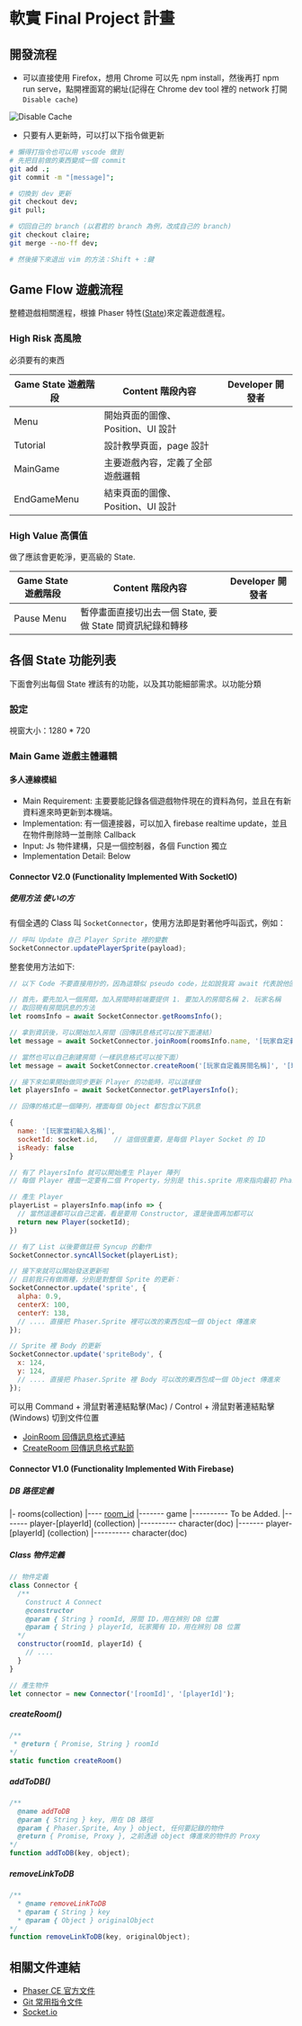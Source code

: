 # 軟實 Final Project 計畫

## 開發流程

- 可以直接使用 Firefox，想用 Chrome 可以先 npm install，然後再打 npm run serve，點開裡面寫的網址(記得在 Chrome dev tool 裡的 network 打開 `Disable cache`)

![Disable Cache](images/disable-cache.png)

- 只要有人更新時，可以打以下指令做更新
```zsh
# 懶得打指令也可以用 vscode 做到
# 先把目前做的東西變成一個 commit
git add .;
git commit -m "[message]";

# 切換到 dev 更新
git checkout dev;
git pull;

# 切回自己的 branch (以君君的 branch 為例，改成自己的 branch)
git checkout claire;
git merge --no-ff dev;

# 然後接下來退出 vim 的方法：Shift + :鍵
```

## Game Flow 遊戲流程

整體遊戲相關進程，根據 Phaser 特性([State](https://photonstorm.github.io/phaser-ce/Phaser.State.html))來定義遊戲進程。

### High Risk 高風險

必須要有的東西

| Game State 遊戲階段 | Content 階段內容                | Developer 開發者 |
| ----------------- | ----------------------------- | --------------- |
| Menu              | 開始頁面的圖像、Position、UI 設計  |                 |
| Tutorial          | 設計教學頁面，page 設計           |                 |
| MainGame          | 主要遊戲內容，定義了全部遊戲邏輯      |                 |
| EndGameMenu       | 結束頁面的圖像、Position、UI 設計   |                |

### High Value 高價值

做了應該會更乾淨，更高級的 State.

| Game State 遊戲階段 | Content 階段內容                                  | Developer 開發者 |
| ----------------- | ----------------------------------------------- | --------------- |
| Pause Menu        | 暫停畫面直接切出去一個 State, 要做 State 間資訊紀錄和轉移 ||

## 各個 State 功能列表

下面會列出每個 State 裡該有的功能，以及其功能細部需求。以功能分類

### 設定

視窗大小：1280 * 720

### Main Game 遊戲主體邏輯

#### 多人連線模組

- Main Requirement: 主要要能記錄各個遊戲物件現在的資料為何，並且在有新資料進來時更新到本機端。
- Implementation: 有一個連接器，可以加入 firebase realtime update，並且在物件刪除時一並刪除 Callback
- Input: Js 物件建構，只是一個控制器，各個 Function 獨立
- Implementation Detail: Below

#### Connector V2.0 (Functionality Implemented With SocketIO)

##### 使用方法 使いの方

有個全遇的 Class 叫 `SocketConnector`，使用方法即是對著他呼叫函式，例如：
```js
// 呼叫 Update 自己 Player Sprite 裡的變數
SocketConnector.updatePlayerSprite(payload);
```

整套使用方法如下:
```js
// 以下 Code 不要直接用抄的，因為這類似 pseudo code，比如說我寫 await 代表說他回傳是一個 Promise，要馬你可以用 then(res => { ... }) 拿到資料，或是用 async/await function 像下面一樣拿到資料

// 首先，要先加入一個房間，加入房間時前端要提供 1. 要加入的房間名稱 2. 玩家名稱
// 取回現有房間訊息的方法
let roomsInfo = await SocketConnector.getRoomsInfo();

// 拿到資訊後，可以開始加入房間（回傳訊息格式可以按下面連結）
let message = await SocketConnector.joinRoom(roomsInfo.name, '[玩家自定義名稱]');

// 當然也可以自己創建房間（一樣訊息格式可以按下面）
let message = await SocketConnector.createRoom('[玩家自定義房間名稱]', '[玩家自定義名稱]')

// 接下來如果開始做同步更新 Player 的功能時，可以這樣做
let playersInfo = await SocketConnector.getPlayersInfo();

// 回傳的格式是一個陣列，裡面每個 Object 都包含以下訊息

{
  name: '[玩家當初輸入名稱]',
  socketId: socket.id,    // 這個很重要，是每個 Player Socket 的 ID
  isReady: false
}

// 有了 PlayersInfo 就可以開始產生 Player 陣列
// 每個 Player 裡面一定要有二個 Property，分別是 this.sprite 用來指向最初 Phaser.Sprite 的物件，和 this.socketId，存入剛剛拿回來的 SocketId。這兩個東西我的 Code 裡面會用到

// 產生 Player
playerList = playersInfo.map(info => {
  // 當然這邊都可以自己定義，看是要用 Constructor, 還是後面再加都可以
  return new Player(socketId);
})

// 有了 List 以後要做註冊 Syncup 的動作
SocketConnector.syncAllSocket(playerList);

// 接下來就可以開始發送更新啦
// 目前我只有做兩種，分別是對整個 Sprite 的更新：
SocketConnector.update('sprite', {
  alpha: 0.9,
  centerX: 100,
  centerY: 138,
  // .... 直接把 Phaser.Sprite 裡可以改的東西包成一個 Object 傳進來
});

// Sprite 裡 Body 的更新
SocketConnector.update('spriteBody', {
  x: 124,
  y: 124,
  // .... 直接把 Phaser.Sprite 裡 Body 可以改的東西包成一個 Object 傳進來
});
```

可以用 Command + 滑鼠對著連結點擊(Mac) / Control + 滑鼠對著連結點擊(Windows) 切到文件位置
- [JoinRoom 回傳訊息格式連結](./GameServer.md#on-joinroom)
- [CreateRoom 回傳訊息格式點節](./GameServer.md#on-createroom)

#### Connector V1.0 (Functionality Implemented With Firebase)

##### DB 路徑定義

|- rooms(collection)
|---- [room_id](doc)
|------- game
|---------- To be Added.
|------- player-[playerId] (collection)
|---------- character(doc)
|------- player-[playerId] (collection)
|---------- character(doc)

##### Class 物件定義

```js
// 物件定義
class Connector {
  /** 
    Construct A Connect
    @constructor
    @param { String } roomId, 房間 ID，用在辨別 DB 位置
    @param { String } playerId, 玩家獨有 ID，用在辨別 DB 位置
  */
  constructor(roomId, playerId) {
    // ....
  }
}

// 產生物件
let connector = new Connector('[roomId]', '[playerId]');
```

##### createRoom()

```js
/** 
 * @return { Promise, String } roomId
*/
static function createRoom()
```

##### addToDB()

```js
/**
  @name addToDB
  @param { String } key, 用在 DB 路徑
  @param { Phaser.Sprite, Any } object, 任何要記錄的物件
  @return { Promise, Proxy }, 之前透過 object 傳進來的物件的 Proxy
*/
function addToDB(key, object);
```

##### removeLinkToDB

```js
/**
  * @name removeLinkToDB
  * @param { String } key 
  * @param { Object } originalObject 
*/
function removeLinkToDB(key, originalObject);
```

## 相關文件連結

- [Phaser CE 官方文件](https://photonstorm.github.io/phaser-ce/)
- [Git 常用指令文件](http://gitqwerty777.github.io/git-commands/)
- [Socket.io](https://socket.io/)